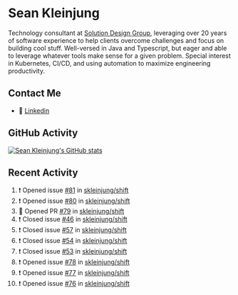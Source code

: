 # Sean Kleinjung

Technology consultant at [Solution Design Group](https://solutiondesign.com/), leveraging over 20 years of software experience to help clients overcome challenges and focus on building cool stuff. Well-versed in Java and Typescript, but eager and able to leverage whatever tools make sense for a given problem. Special interest in Kubernetes, CI/CD, and using automation to maximize engineering productivity.

<!--
**skleinjung/skleinjung** is a ✨ _special_ ✨ repository because its `README.md` (this file) appears on your GitHub profile.

Here are some ideas to get you started:

- 🔭 I’m currently working on ...
- 🌱 I’m currently learning ...
- 👯 I’m looking to collaborate on ...
- 🤔 I’m looking for help with ...
- 💬 Ask me about ...
- 📫 How to reach me: ...
- 😄 Pronouns: ...
- ⚡ Fun fact: ...
-->

## Contact Me

<!-- - 💬 [Personal site](https://phatho-folio.now.sh/) -->
- 🔗 [Linkedin](https://www.linkedin.com/in/sean-kleinjung/)
<!-- - 📧 <a href="mailto:hohuuphat22@gmail.com">Email</a> -->

<!-- - 🤐 <a id="raw-url" href="https://nightly.link/DeKal/dekal-cv-v2/workflows/build/main/huuphatho_cv.zip">Latest Resume (.zip)</a>
- 📄 <a id="raw-url" href="https://raw.githubusercontent.com/DeKal/DeKal/master/cv/phathuuho_cv.pdf">Resume (Manually uploaded)</a> -->

## GitHub Activity

[![Sean Kleinjung's GitHub stats](https://github-readme-stats.vercel.app/api?username=skleinjung&show_icons=true&theme=dark&count_private=true)](https://github.com/skleinjung)

## Recent Activity
<!--START_SECTION:activity-->
1. ❗️ Opened issue [#81](https://github.com/skleinjung/shift/issues/81) in [skleinjung/shift](https://github.com/skleinjung/shift)
2. ❗️ Opened issue [#80](https://github.com/skleinjung/shift/issues/80) in [skleinjung/shift](https://github.com/skleinjung/shift)
3. 💪 Opened PR [#79](https://github.com/skleinjung/shift/pull/79) in [skleinjung/shift](https://github.com/skleinjung/shift)
4. ❗️ Closed issue [#46](https://github.com/skleinjung/shift/issues/46) in [skleinjung/shift](https://github.com/skleinjung/shift)
5. ❗️ Closed issue [#57](https://github.com/skleinjung/shift/issues/57) in [skleinjung/shift](https://github.com/skleinjung/shift)
6. ❗️ Closed issue [#54](https://github.com/skleinjung/shift/issues/54) in [skleinjung/shift](https://github.com/skleinjung/shift)
7. ❗️ Closed issue [#53](https://github.com/skleinjung/shift/issues/53) in [skleinjung/shift](https://github.com/skleinjung/shift)
8. ❗️ Opened issue [#78](https://github.com/skleinjung/shift/issues/78) in [skleinjung/shift](https://github.com/skleinjung/shift)
9. ❗️ Opened issue [#77](https://github.com/skleinjung/shift/issues/77) in [skleinjung/shift](https://github.com/skleinjung/shift)
10. ❗️ Opened issue [#76](https://github.com/skleinjung/shift/issues/76) in [skleinjung/shift](https://github.com/skleinjung/shift)
<!--END_SECTION:activity-->